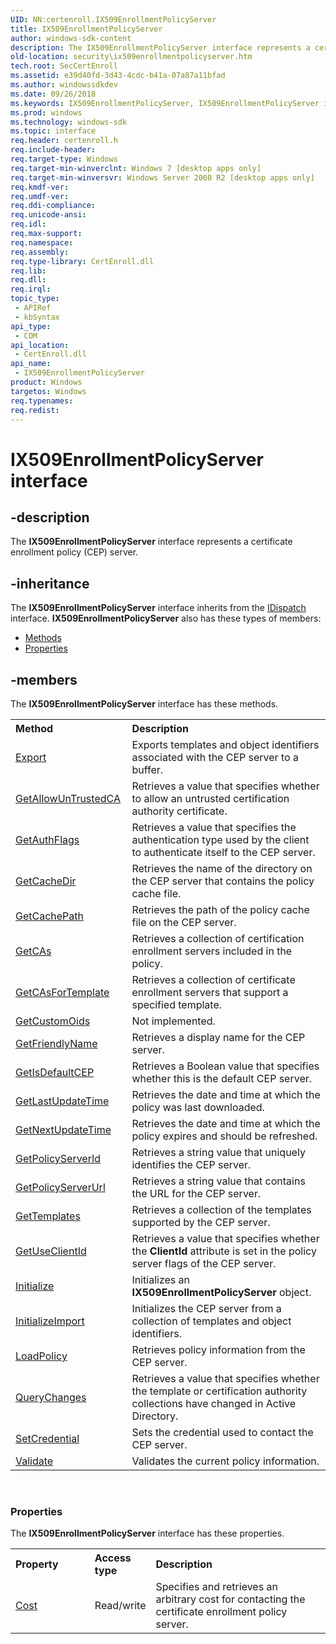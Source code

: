 ```yaml
---
UID: NN:certenroll.IX509EnrollmentPolicyServer
title: IX509EnrollmentPolicyServer
author: windows-sdk-content
description: The IX509EnrollmentPolicyServer interface represents a certificate enrollment policy (CEP) server.
old-location: security\ix509enrollmentpolicyserver.htm
tech.root: SecCertEnroll
ms.assetid: e39d40fd-3d43-4cdc-b41a-07a87a11bfad
ms.author: windowssdkdev
ms.date: 09/26/2018
ms.keywords: IX509EnrollmentPolicyServer, IX509EnrollmentPolicyServer interface [Security], IX509EnrollmentPolicyServer interface [Security],described, certenroll/IX509EnrollmentPolicyServer, security.ix509enrollmentpolicyserver
ms.prod: windows
ms.technology: windows-sdk
ms.topic: interface
req.header: certenroll.h
req.include-header: 
req.target-type: Windows
req.target-min-winverclnt: Windows 7 [desktop apps only]
req.target-min-winversvr: Windows Server 2008 R2 [desktop apps only]
req.kmdf-ver: 
req.umdf-ver: 
req.ddi-compliance: 
req.unicode-ansi: 
req.idl: 
req.max-support: 
req.namespace: 
req.assembly: 
req.type-library: CertEnroll.dll
req.lib: 
req.dll: 
req.irql: 
topic_type:
 - APIRef
 - kbSyntax
api_type:
 - COM
api_location:
 - CertEnroll.dll
api_name:
 - IX509EnrollmentPolicyServer
product: Windows
targetos: Windows
req.typenames: 
req.redist: 
---
```


# IX509EnrollmentPolicyServer interface


## -description


The <b>IX509EnrollmentPolicyServer</b> interface represents a certificate enrollment policy (CEP) server.


## -inheritance

The <b xmlns:loc="http://microsoft.com/wdcml/l10n">IX509EnrollmentPolicyServer</b> interface inherits from the <a href="https://msdn.microsoft.com/en-us/library/ms221608(v=VS.85).aspx">IDispatch</a> interface. <b>IX509EnrollmentPolicyServer</b> also has these types of members:
<ul>
<li><a href="https://msdn.microsoft.com/en-us/library/ms684591(v=VS.85).aspx">Methods</a></li>
<li><a href="https://msdn.microsoft.com/en-us/library/ms684591(v=VS.85).aspx">Properties</a></li>
</ul>

## -members

The <b>IX509EnrollmentPolicyServer</b> interface has these methods.
<table class="members" id="memberListMethods">
<tr>
<th align="left" width="37%">Method</th>
<th align="left" width="63%">Description</th>
</tr>
<tr data="declared;">
<td align="left" width="37%">
<a href="https://msdn.microsoft.com/en-us/library/Ee351694(v=VS.85).aspx">Export</a>
</td>
<td align="left" width="63%">
Exports templates and object identifiers associated with the CEP server to a buffer.

</td>
</tr>
<tr data="declared;">
<td align="left" width="37%">
<a href="https://msdn.microsoft.com/en-us/library/Ee351695(v=VS.85).aspx">GetAllowUnTrustedCA</a>
</td>
<td align="left" width="63%">
Retrieves a value that specifies whether to allow an untrusted certification authority certificate.

</td>
</tr>
<tr data="declared;">
<td align="left" width="37%">
<a href="https://msdn.microsoft.com/en-us/library/Ee351696(v=VS.85).aspx">GetAuthFlags</a>
</td>
<td align="left" width="63%">
Retrieves a value that specifies the authentication type used by the client to authenticate itself to the CEP server.

</td>
</tr>
<tr data="declared;">
<td align="left" width="37%">
<a href="https://msdn.microsoft.com/en-us/library/Ee351697(v=VS.85).aspx">GetCacheDir</a>
</td>
<td align="left" width="63%">
Retrieves the name of the directory on the CEP server that contains the policy cache file.

</td>
</tr>
<tr data="declared;">
<td align="left" width="37%">
<a href="https://msdn.microsoft.com/en-us/library/Ee351698(v=VS.85).aspx">GetCachePath</a>
</td>
<td align="left" width="63%">
Retrieves the path of the policy cache file on the CEP server.

</td>
</tr>
<tr data="declared;">
<td align="left" width="37%">
<a href="https://msdn.microsoft.com/en-us/library/Ee351699(v=VS.85).aspx">GetCAs</a>
</td>
<td align="left" width="63%">
Retrieves a collection of certification enrollment servers included in the policy.

</td>
</tr>
<tr data="declared;">
<td align="left" width="37%">
<a href="https://msdn.microsoft.com/en-us/library/Ee351700(v=VS.85).aspx">GetCAsForTemplate</a>
</td>
<td align="left" width="63%">
Retrieves a collection of certificate enrollment servers that support a specified template.

</td>
</tr>
<tr data="declared;">
<td align="left" width="37%">
<a href="https://msdn.microsoft.com/en-us/library/Ee351701(v=VS.85).aspx">GetCustomOids</a>
</td>
<td align="left" width="63%">
Not implemented.

</td>
</tr>
<tr data="declared;">
<td align="left" width="37%">
<a href="https://msdn.microsoft.com/en-us/library/Ee351702(v=VS.85).aspx">GetFriendlyName</a>
</td>
<td align="left" width="63%">
Retrieves a display name for the CEP server.

</td>
</tr>
<tr data="declared;">
<td align="left" width="37%">
<a href="https://msdn.microsoft.com/en-us/library/Ee351703(v=VS.85).aspx">GetIsDefaultCEP</a>
</td>
<td align="left" width="63%">
Retrieves a Boolean value that specifies whether this is the default CEP server.

</td>
</tr>
<tr data="declared;">
<td align="left" width="37%">
<a href="https://msdn.microsoft.com/en-us/library/Ee351704(v=VS.85).aspx">GetLastUpdateTime</a>
</td>
<td align="left" width="63%">
Retrieves the date and time at which the policy was last downloaded.

</td>
</tr>
<tr data="declared;">
<td align="left" width="37%">
<a href="https://msdn.microsoft.com/en-us/library/Ee351705(v=VS.85).aspx">GetNextUpdateTime</a>
</td>
<td align="left" width="63%">
Retrieves the date and time at which the policy expires and should be refreshed.

</td>
</tr>
<tr data="declared;">
<td align="left" width="37%">
<a href="https://msdn.microsoft.com/en-us/library/Ee351706(v=VS.85).aspx">GetPolicyServerId</a>
</td>
<td align="left" width="63%">
Retrieves a string value that uniquely identifies the CEP server.

</td>
</tr>
<tr data="declared;">
<td align="left" width="37%">
<a href="https://msdn.microsoft.com/en-us/library/Ee351707(v=VS.85).aspx">GetPolicyServerUrl</a>
</td>
<td align="left" width="63%">
Retrieves a string value that contains the URL for the CEP server.

</td>
</tr>
<tr data="declared;">
<td align="left" width="37%">
<a href="https://msdn.microsoft.com/en-us/library/Ee351708(v=VS.85).aspx">GetTemplates</a>
</td>
<td align="left" width="63%">
Retrieves a collection of the templates supported by the CEP server.

</td>
</tr>
<tr data="declared;">
<td align="left" width="37%">
<a href="https://msdn.microsoft.com/en-us/library/Ee351709(v=VS.85).aspx">GetUseClientId</a>
</td>
<td align="left" width="63%">
Retrieves a value that specifies whether the <b>ClientId</b> attribute is set in the policy server flags of the CEP server.

</td>
</tr>
<tr data="declared;">
<td align="left" width="37%">
<a href="https://msdn.microsoft.com/en-us/library/Ee351710(v=VS.85).aspx">Initialize</a>
</td>
<td align="left" width="63%">
Initializes an <b>IX509EnrollmentPolicyServer</b> object.

</td>
</tr>
<tr data="declared;">
<td align="left" width="37%">
<a href="https://msdn.microsoft.com/en-us/library/Ee351711(v=VS.85).aspx">InitializeImport</a>
</td>
<td align="left" width="63%">
Initializes the CEP server from a collection of templates and object identifiers.

</td>
</tr>
<tr data="declared;">
<td align="left" width="37%">
<a href="https://msdn.microsoft.com/en-us/library/Ee351712(v=VS.85).aspx">LoadPolicy</a>
</td>
<td align="left" width="63%">
Retrieves policy information from the CEP server.

</td>
</tr>
<tr data="declared;">
<td align="left" width="37%">
<a href="https://msdn.microsoft.com/en-us/library/Ee351713(v=VS.85).aspx">QueryChanges</a>
</td>
<td align="left" width="63%">
Retrieves a value that specifies whether the template or certification authority collections have changed in Active Directory.

</td>
</tr>
<tr data="declared;">
<td align="left" width="37%">
<a href="https://msdn.microsoft.com/en-us/library/Ee351714(v=VS.85).aspx">SetCredential</a>
</td>
<td align="left" width="63%">
Sets the credential used to contact the CEP server.

</td>
</tr>
<tr data="declared;">
<td align="left" width="37%">
<a href="https://msdn.microsoft.com/en-us/library/Ee351715(v=VS.85).aspx">Validate</a>
</td>
<td align="left" width="63%">
Validates the current policy information.

</td>
</tr>
</table> 
<h3><a id="properties"></a>Properties</h3>The <b xmlns:loc="http://microsoft.com/wdcml/l10n">IX509EnrollmentPolicyServer</b> interface has these properties.
<table class="members" id="memberListProperties">
<tr>
<th align="left" width="27%">Property</th>
<th align="left" width="10%">Access type</th>
<th align="left" width="63%">Description</th>
</tr>
<tr data="declared;">
<td align="left" width="27%" xml:space="preserve">

<a href="https://msdn.microsoft.com/en-us/library/Ee351693(v=VS.85).aspx">Cost</a>


</td>
<td align="left" width="10%">
Read/write

</td>
<td align="left" width="63%">
Specifies and retrieves an arbitrary  cost for contacting the certificate enrollment policy server.

</td>
</tr>
</table> 


